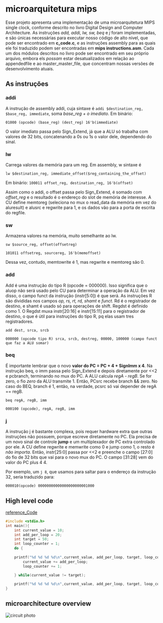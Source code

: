 # **microarquitetura mips**

Esse projeto apresenta uma implementação de uma microarquitetura MIPS single clock, conforme descrito no livro Digital Design and Computer Architecture. As instruções *add, addi, lw, sw, beq* e *j* foram implementadas, e são únicas necessárias para executar nosso código de alto nível, que pode ser encontrado em **c\_code.c**, e as instruções assembly para as quais ele foi traduzido podem ser encontradas em **mips instructions.asm**. Cada um dos módulos descritos no livro pode ser encontrado em seu próprio arquivo, embora els *possam* estar desatualizados em relação ao appendedfile e ao master\_master\_file, que concentram nossas versões de desenvolvimento atuais.

## **As instruções**

### **addi**

A instrução de assembly addi, cuja sintaxe é `addi $destination_reg, $base_reg, immediate`, soma *base\_reg \+ o imediato*. Em binário:

`01000 (opcode) (base_reg) (dest_reg) 16'b(immediate)`

O valor imediato passa pelo Sign_Extend, já que a ALU só trabalha com valores de 32 bits, concatenando a 0s ou 1s o valor dele, dependendo do sinal.

### **lw**

Carrega valores da memória para um reg. Em assembly, w sintaxe é

`lw $destination_reg, immediate_offset($reg_containing_the_offset)`

Em binário: `100011 offset_reg, destination_reg, 16'b(offset)`

Assim como o addi, o offset passa pelo Sign_Extend, é somado com *offset\_reg* e o resultado é o endereço do slot de memória de interesse. A CU define memtoreg (seleciona no mux o read_data da memória em vez do aluresult) e alusrc e regwrite para 1, e os dados vão para a porta de escrita do regfile.

### **sw**

Armazena valores na memória, muito semelhante ao lw.

`sw $source_reg, offset(offsetreg)`

`101011 offsetreg, sourcereg, 16'b(memoffset)`

Dessa vez, contudo, memtowrite é 1, mas regwrite e memtoreg são 0\.

### **add**

Add é uma instrução do tipo R (opcode \= 000000). Isso significa que o aluop não será usado pelo CU para determinar a operação da ALU. Em vez disso, o campo funct da instrução (instr\[5:0\]) é que será. As instruções R são divididas nos campos *op, rs, rt, rd, shamt* e *funct*. Rd é o registrador de destino, e shamt é usado só para operações de shift. Regdst é definido como 1\. O Regdst muxa instr\[20:16\] e instr\[15:11\] para o registrador de destino, o que é útil para instruções do tipo R, pq elas usam tres registradores.

`add dest, srca, srcb`

`000000 (opcode tipo R) srca, srcb, destreg, 00000, 100000 (campo funct que faz a ALU somar)`

### **beq**

É importante lembrar que o novo **valor do PC \= PC \+ 4 \+ SignImm x 4**. Na instrução beq, o imm passa pelo Sign_Extend e depois diretamente por \<\<2 e pcbranch, terminando no mux do PC. A ALU calcula *regA \- regB*. Se for zero, o fio *zero*  da ALU transmite 1\. Então, PCsrc recebe branch && zero. No caso do BEQ, branch é 1, então, na verdade, pcsrc só vai depender de regA \== regB.

`beq regA, regB, imm`

`000100 (opcode), regA, regB, imm`

### **j**

A instrução j é bastante complexa, pois requer hardware extra que outras instruções não possuem, porque escreve diretamente no PC. Ela precisa de um novo sinal de controle **jump** e um multiplexador de PC extra controlado por ele. A CU define regwrite e memwrite como 0 e jump como 1, o resto é *não importa*. Então, instr\[25:0\] passa por \<\<2 e preenche o campo \[27:0\] do fio de 32 bits que vai para o novo mux do PC. O campo \[31:28\] vem do valor do PC plus 4 4\.

Por exemplo, um `j 8`, que usamos para saltar para o endereço da instrução 32, seria traduzido para:

`000010(opcode) 00000000000000000000001000`

## High level code
[reference_Code](reference_code.png)
```c
#include <stdio.h>
int main(){
    int current_value = 10;
    int add_per_loop = 20;
    int target = 50;
    int loop_counter = 1;
    do {
	
	printf("%d %d %d %d\n",current_value, add_per_loop, target, loop_counter);
        current_value += add_per_loop;
        loop_counter += 1;

    } while(current_value != target);
    
    printf("%d %d %d %d\n",current_value, add_per_loop, target, loop_counter);
}
```




## microarchitecture overview
![circuit photo](https://image1.slideserve.com/2359649/single-cycle-mips1-l.jpg)